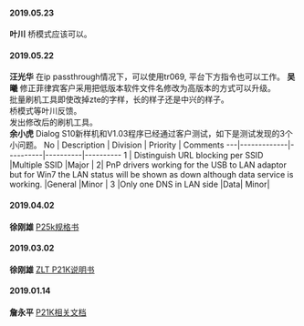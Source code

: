

#### 2019.05.23
**叶川**  桥模式应该可以。
#### 2019.05.22
**汪光华** 在ip passthrough情况下，可以使用tr069, 平台下方指令也可以工作。
**吴曦** 修正菲律宾客户采用把低版本软件文件名修改为高版本的方式可以升级。<br>批量刷机工具即使改掉zte的字样，长的样子还是中兴的样子。<br>桥模式等叶川反馈。<br>发出修改后的刷机工具。  
**余小虎**  Dialog S10新样机和V1.03程序已经通过客户测试，如下是测试发现的3个小问题。<hide>
No | Description | Division | Priority | Comments
---|-------------|----------|----------|----------
1 | Distinguish URL blocking per SSID |Multiple SSID |Major | 
2| PnP drivers working for the USB to LAN adaptor but for Win7 the LAN status will be shown as down although data service is working. |General |Minor |
3 |Only one DNS in LAN side |Data|  Minor|
</hide>

#### 2019.04.02
**徐刚雄** [P25k规格书](http://192.168.1.93:8000/%E8%A7%84%E6%A0%BC%E4%B9%A6/P25k%E8%A7%84%E6%A0%BC%E4%B9%A6.xls) 
#### 2019.03.02
**徐刚雄**  [ZLT P21K说明书](http://192.168.1.93:8000/%E8%A7%84%E6%A0%BC%E4%B9%A6/ZLT%20P11%28DTU%29Min%E8%A7%84%E6%A0%BC%E4%B9%A6.doc)
#### 2019.01.14
**詹永平**  [P21K相关文档](http://192.168.1.93:8000/zte7520/P21K%E7%9B%B8%E5%85%B3%E6%96%87%E6%A1%A3.zip)